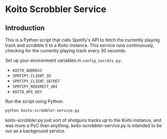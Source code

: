# Koito Scrobbler Service

## Introduction
This is a Python script that calls Spotify's API to fetch the currently playing track and scrobble it to a Koito instance. This service runs continuously, checking for the currently playing track every 30 seconds.

Set up your environment variables in `config_secrets.py`:
   - `KOITO_ADDRESS`
   - `SPOTIPY_CLIENT_ID`
   - `SPOTIPY_CLIENT_SECRET`
   - `SPOTIPY_REDIRECT_URI`
   - `KOITO_API_KEY`


Run the script using Python:
```bash
python koito-scrobbler-service.py
```


koito-scrobbler.py just sort of shotguns tracks up to the Koito instance, and was more a PoC than anything. koito-scrobbler-service.py is intended to be run as a background service.
